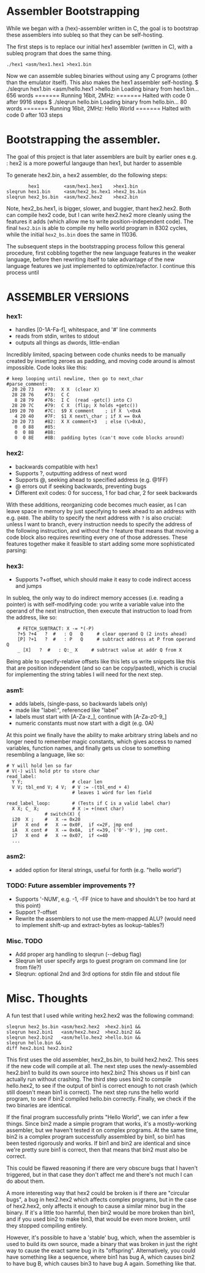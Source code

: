 # Assembler Bootstrapping

While we began with a (hex)-assembler written in C, the goal is to bootstrap these assemblers into subleq so that they can be self-hosting.

The first steps is to replace our initial hex1 assembler (written in C), with a subleq
program that does the same thing.

`./hex1 <asm/hex1.hex1 >hex1.bin`

Now we can assemble subleq binaries without using any C programs (other than the emulator itself). This also makes the hex1 assembler self-hosting.
    $ ./sleqrun hex1.bin  <asm/hello.hex1 >hello.bin
        Loading binary from hex1.bin... 656 words
        ======= Running 16bit, 2MHz:
        ======= Halted with code 0 after 9916 steps
    $ ./sleqrun hello.bin
        Loading binary from hello.bin... 80 words
        ======= Running 16bit, 2MHz:
        Hello World
        ======= Halted with code 0 after 103 steps


# Bootstrapping the assembler.

The goal of this project is that later assemblers are built by earlier ones
e.g. : hex2 is a more powerful langauge than hex1, but harder to assemble

To generate hex2.bin, a hex2 assembler, do the following steps:

            hex1         <asm/hex1.hex1    >hex1.bin
    sleqrun hex1.bin     <asm/hex2_bs.hex1 >hex2_bs.bin
    sleqrun hex2_bs.bin  <asm/hex2.hex2    >hex2.bin

Note, hex2\_bs.hex1, is bigger, slower, and buggier, thant hex2.hex2.
Both can compile hex2 code, but I can write hex2.hex2 more cleanly using the features it adds (which allow me to write position-independent code). The final `hex2.bin` is able to compile my hello world program in 8302 cycles, while the initial `hex2_bs.bin` does the same in 11036.

The subsequent steps in the bootstrapping process follow this general procedure,
first cobbling together the new language features in the weaker language, before then rewriting itself to take advantage of the new language features we just implemented to optimize/refactor. I continue this process until


# ASSEMBLER VERSIONS

### hex1:
- handles [0-1A-Fa-f], whitespace, and '#' line comments
- reads from stdin, writes to stdout
- outputs all things as dwords, little-endian

Incredibly limited, spacing between code chunks needs to be manually created by inserting zeroes as padding, and moving code around is almost impossible.
Code looks like this:

    # keep looping until newline, then go to next_char
    #parse_comment:
      20 20 73    #70:  X X  (clear X)
      28 28 76    #73:  C C
       8 28 79    #76:  I C  (read -getc() into C)
      28 20 7C    #79:  C X  (flip; X holds +getc())
     109 20 70    #7C:  $9 X comment    ; if X  \<0xA
       4 20 40    #7F:  $1 X next\_char ; if X == 0xA
      20 20 73    #82:  X X comment+3   ; else (\>0xA),
       0  0 88    #85:
       0  0 8B    #88:
       0  0 8E    #8B:  padding bytes (can't move code blocks around)

### hex2:
- backwards compatible with hex1
- Supports ?, outputting address of next word
- Supports @, seeking ahead to specified address (e.g. @1FF)
- @ errors out if seeking backwards, preventing bugs
- Different exit codes: 0 for success, 1 for bad char, 2 for seek backwards

With these additions, reorganizing code becomes much easier, as I can leave space in memory by just specifying to seek ahead to an address with e.g. `@480`. The ability to specify the next address with `?` is also crucial: unless I want to branch, every instruction needs to specify the address of the following instruction, and without the `?` feature that means that moving a code block also requires rewriting every one of those addresses. These features together make it feasible to start adding some more sophisticated parsing:

### hex3:
- Supports ?+offset, which should make it easy to code indirect access and jumps

In subleq, the only way to do indirect memory accesses (i.e. reading a pointer) is with self-modifying code: you write a variable value into the operand of the next instruction, then execute that instruction to load from the address, like so:

```
    # FETCH_SUBTRACT: X -= *(-P)
    ?+5 ?+4   ?  #   : Q   Q     # clear operand Q (2 insts ahead)
    [P] ?+1   ?  #   : P   Q     # subtract address at P from operand Q
    _ [X]   ?  #   : Q:_ X     # subtract value at addr Q from X
```

Being able to specify-relative offsets like this lets us write snippets like this that are position independent (and so can be copy/pasted), which is crucial for implementing the string tables I will need for the next step.

### asm1:
- adds labels, (single-pass, so backwards labels only)
- made like "label:", referenced like "label"
- labels must start with [A-Za-z_], continue with [A-Za-z0-9\_]
- numeric constants must now start with a digit (e.g. 0A)

At this point we finally have the ability to make arbitrary string labels and no longer need to remember magic constants, which gives access to named variables, function names, and finally gets us close to something resembling a language, like so:

    # Y will hold len so far
    # V(-) will hold ptr to store char
    read_label:
      Y Y;                  # clear len
      V V; tbl_end V; 4 V;  # V := -(tbl_end + 4)
                            # leaves 1 word for len field

    read_label_loop:        # (Tests if C is a valid label char)
      X X; C_ X;            # X := +(next char)
                  # switch(X) {
      i20  X ;    #   X -= 0x20
      iF   X end  #   X -= 0x0F,  if <=2F, jmp end
      iA   X cont #   X -= 0x0A,  if <=39, ('0'-'9'), jmp cont.
      i7   X end  #   X -= 0x07,  if <=40
      ...

### asm2:
- added option for literal strings, useful for forth (e.g. "hello world")

### TODO: Future assembler improvements ??
- Supports '-NUM', e.g. -1, -FF (nice to have and shouldn't be too hard at this point)
- Support ?-offset
- Rewrite the assemblers to not use the mem-mapped ALU?
  (would need to implement shift-up and extract-bytes as lookup-tables?)

### Misc. TODO
- Add proper arg handling to sleqrun (--debug flag)
- Sleqrun let user specify args to guest program on command line (or from file?)
- Sleqrun: optional 2nd and 3rd options for stdin file and stdout file

# Misc. Thoughts

A fun test that I used while writing hex2.hex2 was the following command:

    sleqrun hex2_bs.bin <asm/hex2.hex2  >hex2.bin1 &&
    sleqrun hex2.bin1   <asm/hex2.hex2  >hex2.bin2 &&
    sleqrun hex2.bin2   <asm/hello.hex2 >hello.bin &&
    sleqrun hello.bin &&
    diff hex2.bin1 hex2.bin2

This first uses the old assembler, hex2\_bs.bin, to build hex2.hex2. This sees if the new code will compile at all.
The next step uses the newly-assembled hex2.bin1 to build its own source into hex2.bin2
This shows us if bin1 can actually run without crashing.
The third step uses bin2 to compile hello.hex2, to see if the output of bin1 is correct enough to not crash (which still doesn't mean bin1 is correct).
The next step runs the hello world program, to see if bin2 compiled hello.bin correctly.
Finally, we check if the two binaries are identical.


If the final program successfully prints "Hello World", we can infer a few things.
Since bin2 made a simple program that works, it's a mostly-working assembler, but we haven't tested it on complex programs.
At the same time, bin2 is a complex program successfully assembled by bin1,
so bin1 has been tested rigorously and works.
If bin1 and bin2 are identical
and since we're pretty sure bin1 is correct, then that means that bin2 must also be correct.


This could be flawed reasoning if there are very obscure bugs that I haven't triggered, but in that case they don't affect me and there's not much I can do about them.

A more interesting way that hex2 could be broken is if there are "circular bugs", a bug in hex2.hex2 which affects complex programs, but in the case of hex2.hex2, only affects it enough to cause a similar minor bug in the binary. If it's a little too harmful, then bin2 would be more broken than bin1, and if you used bin2 to make bin3, that would be even more broken, until they stopped compiling entirely.

However, it's possible to have a 'stable' bug, which, when the assembler is used to build its own source, made a binary that was broken in just the right way to cause the exact same bug in its "offspring". Alternatively, you could have something like a sequence, where bin1 has bug A, which causes bin2 to have bug B, which causes bin3 to have bug A again. Something like that.
